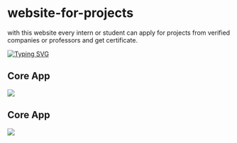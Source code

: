 # website-for-projects
with this website every intern or student can apply for projects from verified companies or professors and get certificate.



[![Typing SVG](http://readme-typing-svg.herokuapp.com?font=Ubuntu&duration=800&color=54AF20&multiline=true&height=300&lines=%E2%9D%95+Diango+%F0%9F%94%A5;%E2%9D%95+Drf+%F0%9F%94%A5;%E2%9D%95Celery+%F0%9F%94%A5;%E2%9D%95Postgres+%F0%9F%94%A5;%E2%9D%95pytest+%F0%9F%94%A5;%E2%9D%95Flower+%F0%9F%94%A5;%E2%9D%95Silk+%F0%9F%94%A5;%F0%9F%94%A5---++---++---++---++---++---%F0%9F%94%A5)](https://git.io/typing-svg)


<h2>Core App</h2>
<image src="./core.png" />


<h2>Core App</h2>
<image src="./web.png" />
